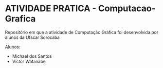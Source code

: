 # ATIVIDADE PRATICA - Computacao-Grafica
Repositório em que a atividade de Computação Gráfica foi desenvolvida por alunos da Ufscar Sorocaba  



Alunos:  
* Michael dos Santos
* Victor Watanabe


